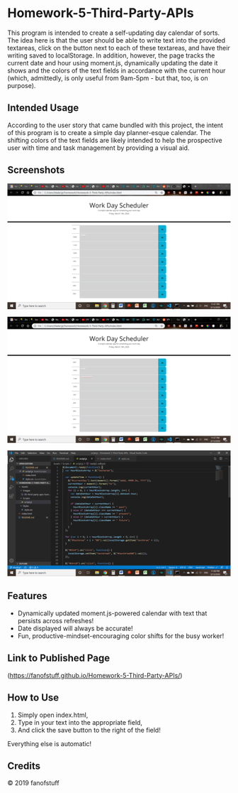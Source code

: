 # Homework-5-Third-Party-APIs

This program is intended to create a self-updating day calendar of sorts. The idea here is that the user should be able to write text into the provided textareas, click on the button next to each of these textareas, and have their writing saved to localStorage. In addition, however, the page tracks the current date and hour using moment.js, dynamically updating the date it shows and the colors of the text fields in accordance with the current hour (which, admittedly, is only useful from 9am-5pm - but that, too, is on purpose). 

## Intended Usage

According to the user story that came bundled with this project, the intent of this program is to create a simple day planner-esque calendar. The shifting colors of the text fields are likely intended to help the prospective user with time and task management by providing a visual aid. 

## Screenshots

![example of basic webpage functionality](./Assets/Images/basic-website.png)

![example of saving functionality](./Assets/Images/saving-functionality.png)

![example of fully functional javascript](./Assets/Images/javascript-example.png)

## Features

- Dynamically updated moment.js-powered calendar with text that persists across refreshes!
- Date displayed will always be accurate!
- Fun, productive-mindset-encouraging color shifts for the busy worker! 

## Link to Published Page

(https://fanofstuff.github.io/Homework-5-Third-Party-APIs/)

## How to Use

1. Simply open index.html, 
2. Type in your text into the appropriate field, 
3. And click the save button to the right of the field! 

Everything else is automatic! 

## Credits

© 2019 fanofstuff